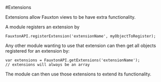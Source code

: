 #Extensions

Extensions allow Fauxton views to be have extra functionality.

A module registers an extension by

    FauxtonAPI.registerExtension('extensionName', myObjectToRegister);

Any other module wanting to use that extension can then get 
all objects registered for an extension by:

    var extensions = FauxtonAPI.getExtensions('extensionName');
    // extensions will always be an array

The module can then use those extensions to extend its functionality.
